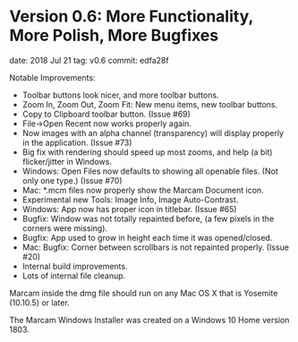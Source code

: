 # Version 0.6: More Functionality, More Polish, More Bugfixes

date: 2018 Jul 21
tag: v0.6
commit: edfa28f

Notable Improvements:
* Toolbar buttons look nicer, and more toolbar buttons.
* Zoom In, Zoom Out, Zoom Fit: New menu items, new toolbar buttons.
* Copy to Clipboard toolbar button. (Issue #69)
* File-\>Open Recent now works properly again.
* Now images with an alpha channel (transparency) will display properly in the application. (Issue #73)
* Big fix with rendering should speed up most zooms, and help (a bit) flicker/jitter in Windows.
* Windows: Open Files now defaults to showing all openable files. (Not only one type.) (Issue #70)
* Mac: \*.mcm files now properly show the Marcam Document icon.
* Experimental new Tools: Image Info, Image Auto-Contrast.
* Windows: App now has proper icon in titlebar. (Issue #65)
* Bugfix: Window was not totally repainted before, (a few pixels in the corners were missing).
* Bugfix: App used to grow in height each time it was opened/closed.
* Mac: Bugfix: Corner between scrollbars is not repainted properly. (Issue #20)
* Internal build improvements.
* Lots of internal file cleanup.

Marcam inside the dmg file should run on any Mac OS X that is Yosemite (10.10.5) or later.

The Marcam Windows Installer was created on a Windows 10 Home version 1803.
